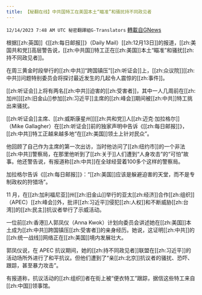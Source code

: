 ```yaml
---
title: 【秘翻在线】中共国特工在美国本土“瞄准”和骚扰持不同政见者
---
```

`12/14/2023 7:48 AM UTC 秘密翻譯組G-Translators` [轉載自GNews](https://gnews.org/articles/2107650)

根据[[zh:英国]]《[[zh:每日邮报]]》（Daily Mail）[[zh:12月13日]]的报道，[[zh:美国共和党]]高层警告说，[[zh:中共国]]特工正在[[zh:美国]]本土“瞄准”和骚扰[[zh:持不同政见者]]。

在周三黄金时段举行的[[zh:中共]]“跨国镇压”[[zh:听证会]]上，[[zh:众议院]][[zh:中共]]问题特别委员会将探讨最近发生的几起令人震惊的[[zh:事件]]。

[[zh:听证会]]上将有两名[[zh:中共]]迫害的[[zh:受害者]]，其中一人几周前在[[zh:加州]][[zh:旧金山]]参加[[zh:习近平]]主席的[[zh:峰会]]期间被[[zh:中共]]特工挑出来骚扰。

[[zh:听证会]]主席、[[zh:威斯康星州]][[zh:共和党]]人[[zh:迈克·加拉格尔]]（Mike Gallagher）在[[zh:听证会]]前的独家声明中告诉《[[zh:每日邮报]]》，[[zh:中共]]特工正越来越多地“在[[zh:美国]]领土上针对民众”。

他回顾了自己作为主席的第一次出访，当时他访问了[[zh:纽约市]]的一个非法[[zh:中共]]警察局，在那里他听到了[[zh:关于]]人们遭到“人身攻击”的“可怕”故事。他还警告说，有报道称[[zh:中共]]在全球经营着100多个这样的警察局。

加拉格尔告诉《[[zh:每日邮报]]》：“[[zh:美国]]应该是躲避迫害的天堂，而不是专制政权的狩猎场”。

11 月，在[[zh:加利福尼亚]]州[[zh:旧金山]]举行的亚太[[zh:经济]]合作[[zh:组织]]（APEC）[[zh:峰会]]外，批评[[zh:习近平]]侵犯[[zh:人权]]和不断威胁[[zh:台湾]]的[[zh:民主]]抗议者举行了示威活动。

一位前[[zh:香港]]人郭凤仪（Anna Kwok）计划向委员会讲述她在[[zh:美国]]本土成为[[zh:中共]]跨国镇压[[zh:受害者]]的亲身经历。她说，这证明[[zh:中共]]的[[zh:统一战线]]网络正在[[zh:美国]]境内发展壮大。

郭凤仪说，在 APEC 抗议期间，她的[[zh:持不同政见者]]联盟在[[zh:习近平]]的活动场所外进行了和平抗议。但他们遭到了“亲[[zh:北京]]抗议者的骚扰、恐吓、跟踪，甚至暴力攻击”。

有报道称，抗议活动的[[zh:组织]]者在街上被“便衣特工”跟踪，据信这些特工来自[[zh:中国]]领事馆。
